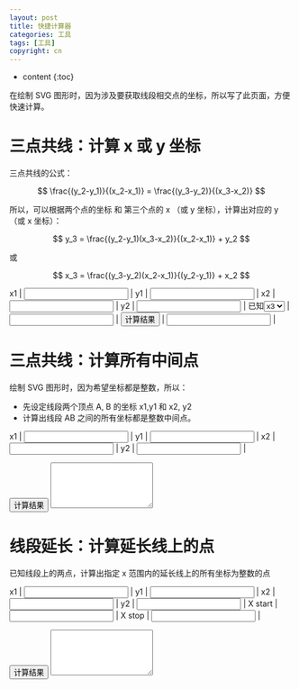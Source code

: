 ```yaml
---
layout: post
title: 快捷计算器
categories: 工具
tags: [工具]
copyright: cn
---
```


* content
{:toc}

<script type="text/javascript" src="{{ site.baseurl }}{% link /js/calc.js %}"></script>

在绘制 SVG 图形时，因为涉及要获取线段相交点的坐标，所以写了此页面，方便快速计算。

# 三点共线：计算 x 或 y 坐标

三点共线的公式：

$$ \frac{(y_2-y_1)}{(x_2-x_1)} = \frac{(y_3-y_2)}{(x_3-x_2)} $$

所以，可以根据两个点的坐标 和 第三个点的 x （或 y 坐标），计算出对应的 y （或 x 坐标）：

$$ y_3 = \frac{(y_2-y_1)(x_3-x_2)}{(x_2-x_1)} + y_2 $$

或

$$ x_3 = \frac{(y_3-y_2)(x_2-x_1)}{(y_2-y_1)} + x_2 $$


x1 | <input id="x1" type="text"/> | y1 | <input id="y1" type="text"/> |
x2 | <input id="x2" type="text"/> | y2 | <input id="y2" type="text"/> |
已知<select id="type"><option selected="selected">x3</option><option>y3</option></select> | <input id="num3" type="text"/> | <input id="calc1" type="button" value="计算结果"/>  | <input id="result" type="text"/> |


# 三点共线：计算所有中间点

绘制 SVG 图形时，因为希望坐标都是整数，所以：

* 先设定线段两个顶点 A, B 的坐标 x1,y1 和 x2, y2
* 计算出线段 AB 之间的所有坐标都是整数中间点。

x1 | <input id="c2x1" type="text"/> | y1 | <input id="c2y1" type="text"/> |
x2 | <input id="c2x2" type="text"/> | y2 | <input id="c2y2" type="text"/> |

<input id="calc2" type="button" value="计算结果"/>

<textarea id="result2" rows="5" cols="20"></textarea>


# 线段延长：计算延长线上的点

已知线段上的两点，计算出指定 x 范围内的延长线上的所有坐标为整数的点

x1 | <input id="c3x1" type="text"/> | y1 | <input id="c3y1" type="text"/> |
x2 | <input id="c3x2" type="text"/> | y2 | <input id="c3y2" type="text"/> |
X start | <input id="c3startx" type="text"/> | X stop | <input id="c3stopx" type="text"/> |

<input id="calc3" type="button" value="计算结果"/>

<textarea id="result3" rows="5" cols="20"></textarea>
